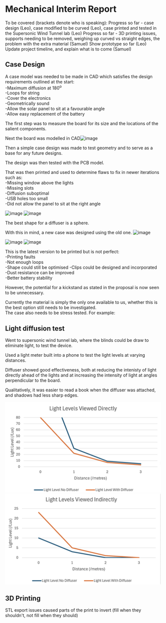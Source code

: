 # Mechanical Interim Report

To be covered (brackets denote who is speaking):
Progress so far - case design (Leo), case modified to be curved (Leo), case printed and tested in the Supersonic Wind Tunnel lab (Leo)
Progress so far - 3D printing issues, supports needing to be removed, weighing up curved vs straight edges, the problem with the extra material (Samuel)
Show prototype so far (Leo)
Update project timeline, and explain what is to come (Samuel)

## Case Design

A case model was needed to be made in CAD which satisfies the design requirements outlined at the start:  
-Maximum diffusion at 180<sup>o</sup>  
-Loops for string  
-Cover the electronics  
-Geometrically sound  
-Allow the solar panel to sit at a favourable angle  
-Allow easy replacement of the battery


The first step was to measure the board for its size and the locations of the salient components.  

Next the board was modelled in CAD![image](https://github.com/user-attachments/assets/a8930914-eaa3-44f2-bdb3-0dff3b05e5b3)

Then a simple case design was made to test geometry and to serve as a base for any future designs.  

The design was then tested with the PCB model.  

That was then printed and used to determine flaws to fix in newer iterations such as:  
-Missing window above the lights  
-Missing slots  
-Diffusion suboptimal  
-USB holes too small  
-Did not allow the panel to sit at the right angle  



![image](https://github.com/user-attachments/assets/9f00e327-418b-44a3-8604-ded1ae01a0a8)
![image](https://github.com/user-attachments/assets/d2e609b4-5a2e-4ac9-8618-17e40eaa444a)


The best shape for a diffuser is a sphere.  

With this in mind, a new case was designed using the old one.
![image](https://github.com/user-attachments/assets/c3a63fce-505f-4604-a8f1-b56cf38fe90f)

![image](https://github.com/user-attachments/assets/21c5540e-0c6d-4531-b52f-a627e151c179)
![image](https://github.com/user-attachments/assets/fdb90103-9197-4f09-ae56-5647a8971d8b)

This is the latest version to be printed but is not perfect:  
-Printing faults  
-Not enough loops  
-Shape could still be optimised
-Clips could be designed and incorporated  
-Dust resistance can be improved  
-Better battery stability  

However, the potential for a kickstand as stated in the proposal is now seen to be unnecessary.  

Currently the material is simply the only one available to us, whether this is the best option still needs to be investigated.  
The case also needs to be stress tested.  For example:  




## Light diffusion test

Went to supersonic wind tunnel lab, where the blinds could be draw to eliminate light, to test the device.

Used a light meter built into a phone to test the light levels at varying distances.

Diffuser showed good effectiveness, both at reducing the intenisty of light directly ahead of the lights and at increasing the intensity of light at angles perpendicular to the board.

Qualitatively, it was easier to read a book when the diffuser was attached, and shadows had less sharp edges.

<img src="assets/Benylight_direct_readings.png" alt="Alt Text" width="700" height="auto" >



<img src="assets/Benylight_indirect_readings.png" alt="Alt Text" width="700" height="auto" >

## 3D Printing

STL export issues caused parts of the print to invert (fill when they shouldn't, not fill when they should)

